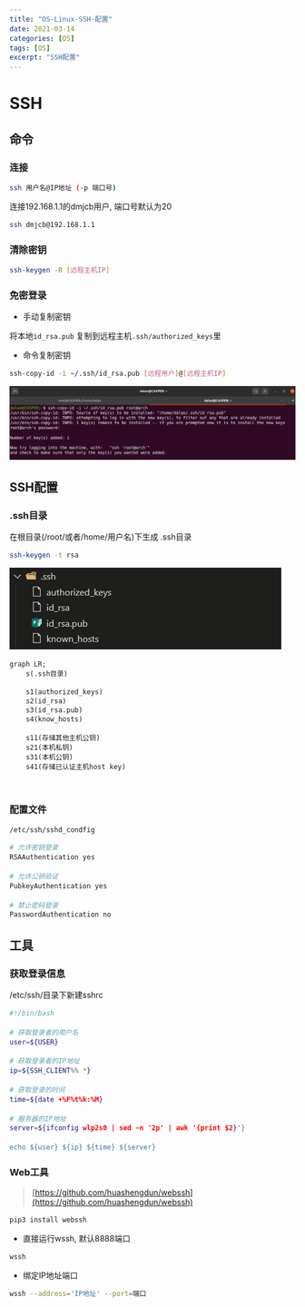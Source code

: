 ```yaml
---
title: "OS-Linux-SSH-配置"
date: 2021-03-14
categories: [OS]
tags: [OS]
excerpt: "SSH配置"
---
```


# SSH

## 命令

### 连接

```sh
ssh 用户名@IP地址 (-p 端口号)
```

连接192.168.1.1的dmjcb用户, 端口号默认为20

```sh
ssh dmjcb@192.168.1.1
```

### 清除密钥

```sh
ssh-keygen -R [远程主机IP]
```

### 免密登录

- 手动复制密钥

将本地`id_rsa.pub` 复制到远程主机`.ssh/authorized_keys`里

- 命令复制密钥

```sh
ssh-copy-id -i ~/.ssh/id_rsa.pub [远程用户]@[远程主机IP]
```

![](https://raw.githubusercontent.com/dmjcb/SelfImgur/main/20211229213337.png)

## SSH配置

### .ssh目录

在根目录(/root/或者/home/用户名)下生成 .ssh目录

```sh
ssh-keygen -t rsa
```

![](https://raw.githubusercontent.com/dmjcb/SelfImgur/main/20210312104415.png)

```mermaid
graph LR;
    s(.ssh目录)

    s1(authorized_keys)
    s2(id_rsa)
    s3(id_rsa.pub)
    s4(know_hosts)

    s11(存储其他主机公钥)
    s21(本机私钥)
    s31(本机公钥)
    s41(存储已认证主机host key)



```

### 配置文件

```sh
/etc/ssh/sshd_condfig
```

```sh
# 允许密钥登录
RSAAuthentication yes

# 允许公钥验证 
PubkeyAuthentication yes

# 禁止密码登录
PasswordAuthentication no
```

## 工具

### 获取登录信息

/etc/ssh/目录下新建sshrc

```sh
#!/bin/bash

# 获取登录者的用户名
user=${USER}

# 获取登录者的IP地址
ip=${SSH_CLIENT%% *}

# 获取登录的时间
time=${date +%F%t%k:%M}

# 服务器的IP地址
server=${ifconfig wlp2s0 | sed -n '2p' | awk '{print $2}'}

echo ${user} ${ip} ${time} ${server}
```

### Web工具

> [https://github.com/huashengdun/webssh](https://github.com/huashengdun/webssh)

```sh
pip3 install webssh
```

- 直接运行wssh, 默认8888端口

```sh
wssh
```

- 绑定IP地址端口

```sh
wssh --address='IP地址' --port=端口
```